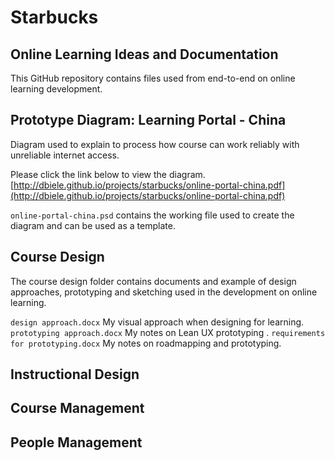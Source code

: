 # Starbucks  #

Online Learning Ideas and Documentation
-----------------------

This GitHub repository contains files used from end-to-end on online learning development.

## Prototype Diagram: Learning Portal - China ##

Diagram used to explain to process how course can work reliably with unreliable internet access.  

Please click the link below to view the diagram.  
[http://dbiele.github.io/projects/starbucks/online-portal-china.pdf](http://dbiele.github.io/projects/starbucks/online-portal-china.pdf)

`online-portal-china.psd` contains the working file used to create the diagram and can be used as a template. 


## Course Design ##
The course design folder contains documents and example of design approaches, prototyping and sketching used in the development on online learning.

`design approach.docx` My visual approach when designing for learning.  
`prototyping approach.docx` My notes on Lean UX prototyping .
`requirements for prototyping.docx` My notes on roadmapping and prototyping.

## Instructional Design ##


## Course Management ##


## People Management ##

